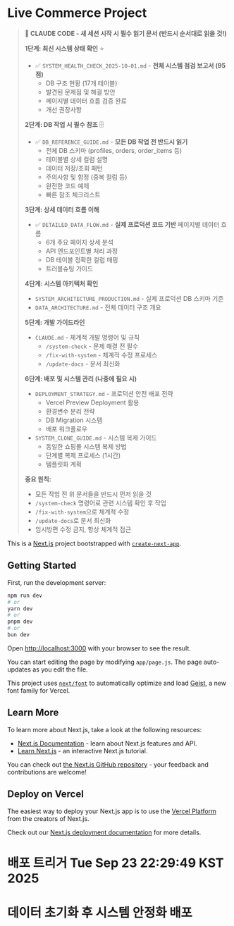 # Live Commerce Project

> **🤖 CLAUDE CODE - 새 세션 시작 시 필수 읽기 문서 (반드시 순서대로 읽을 것!)**
>
> **1단계: 최신 시스템 상태 확인** ⭐
> - ✅ `SYSTEM_HEALTH_CHECK_2025-10-01.md` - **전체 시스템 점검 보고서 (95점)**
>   - DB 구조 현황 (17개 테이블)
>   - 발견된 문제점 및 해결 방안
>   - 페이지별 데이터 흐름 검증 완료
>   - 개선 권장사항
>
> **2단계: DB 작업 시 필수 참조** 🗄️
> - ✅ `DB_REFERENCE_GUIDE.md` - **모든 DB 작업 전 반드시 읽기**
>   - 전체 DB 스키마 (profiles, orders, order_items 등)
>   - 테이블별 상세 컬럼 설명
>   - 데이터 저장/조회 패턴
>   - 주의사항 및 함정 (중복 컬럼 등)
>   - 완전한 코드 예제
>   - 빠른 참조 체크리스트
>
> **3단계: 상세 데이터 흐름 이해**
> - ✅ `DETAILED_DATA_FLOW.md` - **실제 프로덕션 코드 기반** 페이지별 데이터 흐름
>   - 6개 주요 페이지 상세 분석
>   - API 엔드포인트별 처리 과정
>   - DB 테이블 정확한 컬럼 매핑
>   - 트러블슈팅 가이드
>
> **4단계: 시스템 아키텍처 확인**
> - `SYSTEM_ARCHITECTURE_PRODUCTION.md` - 실제 프로덕션 DB 스키마 기준
> - `DATA_ARCHITECTURE.md` - 전체 데이터 구조 개요
>
> **5단계: 개발 가이드라인**
> - `CLAUDE.md` - 체계적 개발 명령어 및 규칙
>   - `/system-check` - 문제 해결 전 필수
>   - `/fix-with-system` - 체계적 수정 프로세스
>   - `/update-docs` - 문서 최신화
>
> **6단계: 배포 및 시스템 관리 (나중에 필요 시)**
> - `DEPLOYMENT_STRATEGY.md` - 프로덕션 안전 배포 전략
>   - Vercel Preview Deployment 활용
>   - 환경변수 분리 전략
>   - DB Migration 시스템
>   - 배포 워크플로우
> - `SYSTEM_CLONE_GUIDE.md` - 시스템 복제 가이드
>   - 동일한 쇼핑몰 시스템 복제 방법
>   - 단계별 복제 프로세스 (1시간)
>   - 템플릿화 계획
>
> **중요 원칙:**
> - 모든 작업 전 위 문서들을 반드시 먼저 읽을 것
> - `/system-check` 명령어로 관련 시스템 확인 후 작업
> - `/fix-with-system`으로 체계적 수정
> - `/update-docs`로 문서 최신화
> - 임시방편 수정 금지, 항상 체계적 접근

This is a [Next.js](https://nextjs.org) project bootstrapped with [`create-next-app`](https://github.com/vercel/next.js/tree/canary/packages/create-next-app).

## Getting Started

First, run the development server:

```bash
npm run dev
# or
yarn dev
# or
pnpm dev
# or
bun dev
```

Open [http://localhost:3000](http://localhost:3000) with your browser to see the result.

You can start editing the page by modifying `app/page.js`. The page auto-updates as you edit the file.

This project uses [`next/font`](https://nextjs.org/docs/app/building-your-application/optimizing/fonts) to automatically optimize and load [Geist](https://vercel.com/font), a new font family for Vercel.

## Learn More

To learn more about Next.js, take a look at the following resources:

- [Next.js Documentation](https://nextjs.org/docs) - learn about Next.js features and API.
- [Learn Next.js](https://nextjs.org/learn) - an interactive Next.js tutorial.

You can check out [the Next.js GitHub repository](https://github.com/vercel/next.js) - your feedback and contributions are welcome!

## Deploy on Vercel

The easiest way to deploy your Next.js app is to use the [Vercel Platform](https://vercel.com/new?utm_medium=default-template&filter=next.js&utm_source=create-next-app&utm_campaign=create-next-app-readme) from the creators of Next.js.

Check out our [Next.js deployment documentation](https://nextjs.org/docs/app/building-your-application/deploying) for more details.
# 배포 트리거 Tue Sep 23 22:29:49 KST 2025
# 데이터 초기화 후 시스템 안정화 배포
